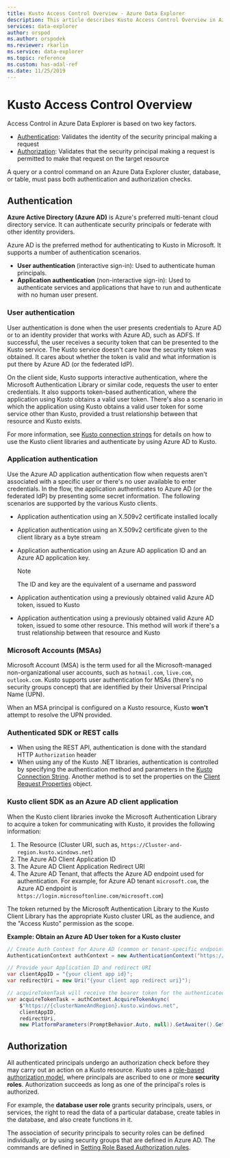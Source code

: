 ```yaml
---
title: Kusto Access Control Overview - Azure Data Explorer
description: This article describes Kusto Access Control Overview in Azure Data Explorer.
services: data-explorer
author: orspod
ms.author: orspodek
ms.reviewer: rkarlin
ms.service: data-explorer
ms.topic: reference
ms.custom: has-adal-ref
ms.date: 11/25/2019
---
```

# Kusto Access Control Overview

Access Control in Azure Data Explorer is based on two key factors.
* [Authentication](#authentication): Validates the identity of the security principal making a request
* [Authorization](#authorization): Validates that the security principal making a request is permitted to make that request on the target resource

A query or a control command on an Azure Data Explorer cluster, database, or table, must pass both authentication and authorization checks.

## Authentication

**Azure Active Directory (Azure AD)** is Azure's preferred multi-tenant cloud directory service. It can authenticate security principals or federate with other identity providers.

Azure AD is the preferred method for authenticating to Kusto in Microsoft. It supports a number of authentication scenarios.
* **User authentication** (interactive sign-in): Used to authenticate human principals.
* **Application authentication** (non-interactive sign-in): Used to authenticate services and applications that have to run and authenticate with no human user present.

### User authentication

User authentication is done when the user presents credentials to Azure AD or to an identity provider that works with Azure AD, such as ADFS. If successful, the user receives a security token that can be presented to the Kusto service. The Kusto service doesn't care how the security token was obtained. It cares about whether the token is valid and what information is put there by Azure AD (or the federated IdP).

On the client side, Kusto supports interactive authentication, where the Microsoft Authentication Library or similar code, requests the user to enter credentials. It also supports token-based authentication, where the application using Kusto obtains a valid user token. There's also a scenario in which the application using Kusto obtains a valid user token for some service other than Kusto, provided a trust relationship between that resource and Kusto exists.

For more information, see [Kusto connection strings](../../api/connection-strings/kusto.md) for details on how to use the Kusto client libraries and authenticate by using Azure AD to Kusto.

### Application authentication

Use the Azure AD application authentication flow when requests aren't associated with a specific user or there's no user available to enter credentials. In the flow, the application authenticates to Azure AD (or the federated IdP) by presenting some secret information. The following scenarios are supported by the various Kusto clients.

* Application authentication using an X.509v2 certificate installed locally
* Application authentication using an X.509v2 certificate given to the client library as a byte stream
* Application authentication using an Azure AD application ID and an Azure AD application key.

    > [!NOTE] 
    > The ID and key are the equivalent of a username and password

* Application authentication using a previously obtained valid Azure AD token, issued to Kusto
* Application authentication using a previously obtained valid Azure AD token, issued to some other resource. This method will work if there's a trust relationship between that resource and Kusto

### Microsoft Accounts (MSAs)

Microsoft Account (MSA) is the term used for all the Microsoft-managed non-organizational user accounts, such as `hotmail.com`, `live.com`, `outlook.com`.
Kusto supports user authentication for MSAs (there's no security groups concept) that are identified by their Universal Principal Name (UPN).

When an MSA principal is configured on a Kusto resource, Kusto **won't** attempt to resolve the UPN provided.

### Authenticated SDK or REST calls

* When using the REST API, authentication is done with the standard HTTP `Authorization` header
* When using any of the Kusto .NET libraries, authentication is controlled by specifying the authentication method and parameters in the [Kusto Connection String](../../api/connection-strings/kusto.md). Another method is to set the properties on the [Client Request Properties](https://kusto.azurewebsites.net/docs/api/request-properties.html) object.

### Kusto client SDK as an Azure AD client application

When the Kusto client libraries invoke the Microsoft Authentication Library to acquire a token for communicating with Kusto, it provides the following information:

1. The Resource (Cluster URI, such as, `https://Cluster-and-region.kusto.windows.net`)
1. The Azure AD Client Application ID
1. The Azure AD Client Application Redirect URI
1. The Azure AD Tenant, that affects the Azure AD endpoint used for authentication. For example, for Azure AD tenant `microsoft.com`, the Azure AD endpoint is `https://login.microsoftonline.com/microsoft.com`)

The token returned by the Microsoft Authentication Library to the Kusto Client Library has the appropriate Kusto cluster URL as the audience, and the "Access Kusto" permission as the scope.

**Example: Obtain an Azure AD User token for a Kusto cluster**

```csharp
// Create Auth Context for Azure AD (common or tenant-specific endpoint):
AuthenticationContext authContext = new AuthenticationContext("https://login.microsoftonline.com/{Azure AD TenantID or name}");

// Provide your Application ID and redirect URI
var clientAppID = "{your client app id}";
var redirectUri = new Uri("{your client app redirect uri}");

// acquireTokenTask will receive the bearer token for the authenticated user
var acquireTokenTask = authContext.AcquireTokenAsync(
    $"https://{clusterNameAndRegion}.kusto.windows.net",
    clientAppID,
    redirectUri,
    new PlatformParameters(PromptBehavior.Auto, null)).GetAwaiter().GetResult();
```

## Authorization

All authenticated principals undergo an authorization check before they may carry out an action on a Kusto resource.
Kusto uses a [role-based authorization model](role-based-authorization.md), where principals are ascribed to one or more **security roles**. Authorization succeeds as long as one of the principal's roles is authorized.

For example, the **database user role** grants security principals, users, or services, the right to read the data of a particular database, create tables in the database, and also create functions in it.

The association of security principals to security roles can be defined individually,
or by using security groups that are defined in Azure AD. The commands are defined in [Setting Role Based Authorization rules](../security-roles.md).
